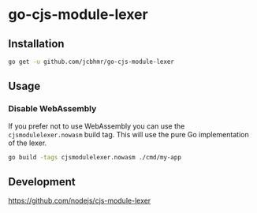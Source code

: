 # go-cjs-module-lexer

## Installation

```sh
go get -u github.com/jcbhmr/go-cjs-module-lexer
```

## Usage

### Disable WebAssembly

If you prefer not to use WebAssembly you can use the `cjsmodulelexer.nowasm` build tag. This will use the pure Go implementation of the lexer.

```sh
go build -tags cjsmodulelexer.nowasm ./cmd/my-app
```

## Development

https://github.com/nodejs/cjs-module-lexer
